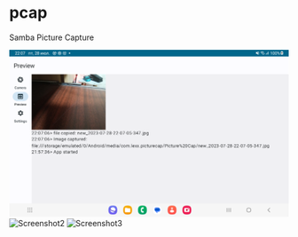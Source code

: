 # pcap
Samba Picture Capture

<img src="screenshots/screenshots2.png" alt="Screenshot1">
<img src="screenshots/screenshots.png" alt="Screenshot2">
<img src="screenshots/screenshots.png" alt="Screenshot3">
